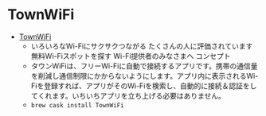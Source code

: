 # TownWiFi
- [TownWiFi](https://townwifi.jp/)
  -  いろいろなWi-Fiにサクサクつながる たくさんの人に評価されています 無料Wi-Fiスポットを探す Wi-Fi提供者のみなさまへ コンセプト
  - タウンWiFiは、フリーWi-Fiに自動で接続するアプリです。携帯の通信量を削減し通信制限にかからないようにします。アプリ内に表示されるWi-Fiを登録すれば、アプリがそのWi-Fiを検索し、自動的に接続＆認証をしてくれます。いちいちアプリを立ち上げる必要はありません。
  - `brew cask install TownWiFi`
